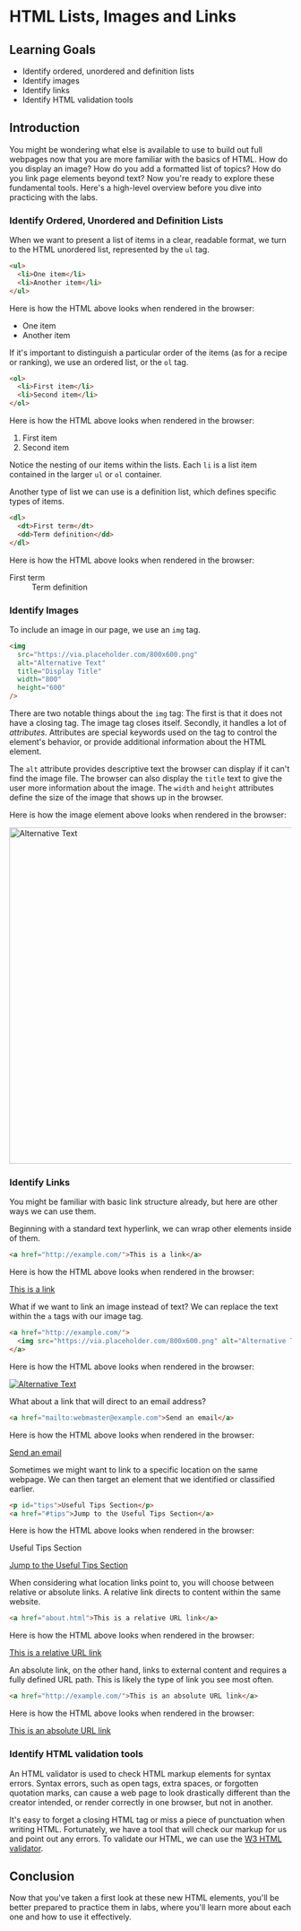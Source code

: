 # HTML Lists, Images and Links

## Learning Goals

- Identify ordered, unordered and definition lists
- Identify images
- Identify links
- Identify HTML validation tools

## Introduction

You might be wondering what else is available to use to build out full webpages
now that you are more familiar with the basics of HTML. How do you display an
image? How do you add a formatted list of topics? How do you link page elements
beyond text? Now you're ready to explore these fundamental tools. Here's a
high-level overview before you dive into practicing with the labs.

### Identify Ordered, Unordered and Definition Lists

When we want to present a list of items in a clear, readable format, we turn to
the HTML unordered list, represented by the `ul` tag.

```html
<ul>
  <li>One item</li>
  <li>Another item</li>
</ul>
```

Here is how the HTML above looks when rendered in the browser:

<ul>
  <li>One item</li>
  <li>Another item</li>
</ul>

If it's important to distinguish a particular order of the items (as for a
recipe or ranking), we use an ordered list, or the `ol` tag.

```html
<ol>
  <li>First item</li>
  <li>Second item</li>
</ol>
```

Here is how the HTML above looks when rendered in the browser:

<ol>
  <li>First item</li>
  <li>Second item</li>
</ol>

Notice the nesting of our items within the lists. Each `li` is a list item
contained in the larger `ul` or `ol` container.

Another type of list we can use is a definition list, which defines specific
types of items.

```html
<dl>
  <dt>First term</dt>
  <dd>Term definition</dd>
</dl>
```

Here is how the HTML above looks when rendered in the browser:

<dl>
  <dt>First term</dt>
  <dd>Term definition</dd>
</dl>

### Identify Images

To include an image in our page, we use an `img` tag.

```html
<img
  src="https://via.placeholder.com/800x600.png"
  alt="Alternative Text"
  title="Display Title"
  width="800"
  height="600"
/>
```

There are two notable things about the `img` tag: The first is that it does not
have a closing tag. The image tag closes itself. Secondly, it handles a lot of
_attributes_. Attributes are special keywords used on the tag to control the
element's behavior, or provide additional information about the HTML element.

The `alt` attribute provides descriptive text the browser can display if it
can't find the image file. The browser can also display the `title` text to give
the user more information about the image. The `width` and `height` attributes
define the size of the image that shows up in the browser.

Here is how the image element above looks when rendered in the browser:

<img
  src="https://via.placeholder.com/800x600.png"
  alt="Alternative Text"
  title="Display Title"
  width="800"
  height="600"
/>

### Identify Links

You might be familiar with basic link structure already, but here are other ways
we can use them.

Beginning with a standard text hyperlink, we can wrap other elements inside of them.

```html
<a href="http://example.com/">This is a link</a>
```

Here is how the HTML above looks when rendered in the browser:

<a href="http://example.com/">This is a link</a>

What if we want to link an image instead of text? We can replace the text within
the `a` tags with our image tag.

```html
<a href="http://example.com/">
  <img src="https://via.placeholder.com/800x600.png" alt="Alternative Text" />
</a>
```

Here is how the HTML above looks when rendered in the browser:

<a href="http://example.com/">
  <img src="https://via.placeholder.com/800x600.png" alt="Alternative Text" />
</a>

What about a link that will direct to an email address?

```html
<a href="mailto:webmaster@example.com">Send an email</a>
```

Here is how the HTML above looks when rendered in the browser:

<a href="mailto:webmaster@example.com">Send an email</a>

Sometimes we might want to link to a specific location on the same
webpage. We can then target an element that we identified or classified earlier.

```html
<p id="tips">Useful Tips Section</p>
<a href="#tips">Jump to the Useful Tips Section</a>
```

Here is how the HTML above looks when rendered in the browser:

<p id="tips">Useful Tips Section</p>
<a href="#tips">Jump to the Useful Tips Section</a>

When considering what location links point to, you will choose between relative
or absolute links. A relative link directs to content within the same website.

```html
<a href="about.html">This is a relative URL link</a>
```

Here is how the HTML above looks when rendered in the browser:

<a href="about.html">This is a relative URL link</a>

An absolute link, on the other hand, links to external content and requires a
fully defined URL path. This is likely the type of link you see most often.

```html
<a href="http://example.com/">This is an absolute URL link</a>
```

Here is how the HTML above looks when rendered in the browser:

<a href="http://example.com/">This is an absolute URL link</a>

### Identify HTML validation tools

An HTML validator is used to check HTML markup elements for syntax errors.
Syntax errors, such as open tags, extra spaces, or forgotten quotation marks,
can cause a web page to look drastically different than the creator intended, or
render correctly in one browser, but not in another.

It's easy to forget a closing HTML tag or miss a piece of punctuation when
writing HTML. Fortunately, we have a tool that will check our markup for us and
point out any errors. To validate our HTML, we can use the
[W3 HTML validator](http://validator.w3.org).

## Conclusion

Now that you've taken a first look at these new HTML elements, you'll be better
prepared to practice them in labs, where you'll learn more about each one and
how to use it effectively.
